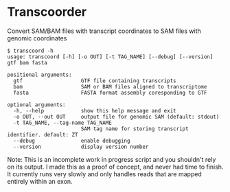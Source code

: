 # Transcoorder

Convert SAM/BAM files with transcript coordinates to SAM files with genomic coordinates

```
$ transcoord -h
usage: transcoord [-h] [-o OUT] [-t TAG_NAME] [--debug] [--version] gtf bam fasta

positional arguments:
  gtf                   GTF file containing transcripts
  bam                   SAM or BAM files aligned to transcriptome
  fasta                 FASTA format assembly coresponding to GTF

optional arguments:
  -h, --help            show this help message and exit
  -o OUT, --out OUT     output file for genomic SAM (default: stdout)
  -t TAG_NAME, --tag-name TAG_NAME
                        SAM tag name for storing transcript identifier. default: ZT
  --debug               enable debugging
  --version             display version number
```

Note: This is an incomplete work in progress script and you shouldn't rely on its output. I 
made this as a proof of concept, and never had time to finish. It currently runs very slowly 
and only handles reads that are mapped entirely within an exon.